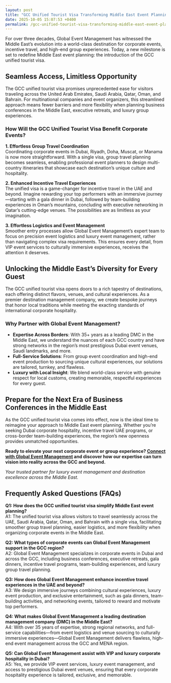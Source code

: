 ```yaml
---
layout: post
title: "GCC Unified Tourist Visa Transforming Middle East Event Planning"
date: 2025-10-05 15:07:53 +0400
permalink: /gcc-unified-tourist-visa-transforming-middle-east-event-planning/
---
```

For over three decades, Global Event Management has witnessed the Middle East’s evolution into a world-class destination for corporate events, incentive travel, and high-end group experiences. Today, a new milestone is set to redefine Middle East event planning: the introduction of the GCC unified tourist visa.

## Seamless Access, Limitless Opportunity

The GCC unified tourist visa promises unprecedented ease for visitors traveling across the United Arab Emirates, Saudi Arabia, Qatar, Oman, and Bahrain. For multinational companies and event organizers, this streamlined approach means fewer barriers and more flexibility when planning business conferences in the Middle East, executive retreats, and luxury group experiences.

### How Will the GCC Unified Tourist Visa Benefit Corporate Events?

**1. Effortless Group Travel Coordination**  
Coordinating corporate events in Dubai, Riyadh, Doha, Muscat, or Manama is now more straightforward. With a single visa, group travel planning becomes seamless, enabling professional event planners to design multi-country itineraries that showcase each destination’s unique culture and hospitality.

**2. Enhanced Incentive Travel Experiences**  
The unified visa is a game-changer for incentive travel in the UAE and beyond. Imagine rewarding your top performers with an immersive journey—starting with a gala dinner in Dubai, followed by team-building experiences in Oman’s mountains, concluding with executive networking in Qatar’s cutting-edge venues. The possibilities are as limitless as your imagination.

**3. Effortless Logistics and Event Management**  
Smoother entry processes allow Global Event Management’s expert team to focus on precision event logistics and luxury event management, rather than navigating complex visa requirements. This ensures every detail, from VIP event services to culturally immersive experiences, receives the attention it deserves.

## Unlocking the Middle East’s Diversity for Every Guest

The GCC unified tourist visa opens doors to a rich tapestry of destinations, each offering distinct flavors, venues, and cultural experiences. As a premier destination management company, we create bespoke journeys that honor local traditions while meeting the exacting standards of international corporate hospitality.

### Why Partner with Global Event Management?

- **Expertise Across Borders**: With 35+ years as a leading DMC in the Middle East, we understand the nuances of each GCC country and have strong networks in the region’s most prestigious Dubai event venues, Saudi landmarks, and more.
- **Full-Service Solutions**: From group event coordination and high-end event production to sourcing unique cultural experiences, our solutions are tailored, turnkey, and flawless.
- **Luxury with Local Insight**: We blend world-class service with genuine respect for local customs, creating memorable, respectful experiences for every guest.

## Prepare for the Next Era of Business Conferences in the Middle East

As the GCC unified tourist visa comes into effect, now is the ideal time to reimagine your approach to Middle East event planning. Whether you’re seeking Dubai corporate hospitality, incentive travel UAE programs, or cross-border team-building experiences, the region’s new openness provides unmatched opportunities.

**Ready to elevate your next corporate event or group experience? [Connect with Global Event Management](https://geventm.com/) and discover how our expertise can turn vision into reality across the GCC and beyond.**

*Your trusted partner for luxury event management and destination excellence across the Middle East.*

## Frequently Asked Questions (FAQs)

**Q1: How does the GCC unified tourist visa simplify Middle East event planning?**  
A1: The unified tourist visa allows visitors to travel seamlessly across the UAE, Saudi Arabia, Qatar, Oman, and Bahrain with a single visa, facilitating smoother group travel planning, easier logistics, and more flexibility when organizing corporate events in the Middle East.

**Q2: What types of corporate events can Global Event Management support in the GCC region?**  
A2: Global Event Management specializes in corporate events in Dubai and across the GCC, including business conferences, executive retreats, gala dinners, incentive travel programs, team-building experiences, and luxury group travel planning.

**Q3: How does Global Event Management enhance incentive travel experiences in the UAE and beyond?**  
A3: We design immersive journeys combining cultural experiences, luxury event production, and exclusive entertainment, such as gala dinners, team-building activities, and networking events, tailored to reward and motivate top performers.

**Q4: What makes Global Event Management a leading destination management company (DMC) in the Middle East?**  
A4: With over 35 years of expertise, strong regional networks, and full-service capabilities—from event logistics and venue sourcing to culturally immersive experiences—Global Event Management delivers flawless, high-end event management across the GCC and MENA region.

**Q5: Can Global Event Management assist with VIP and luxury corporate hospitality in Dubai?**  
A5: Yes, we provide VIP event services, luxury event management, and access to prestigious Dubai event venues, ensuring that every corporate hospitality experience is tailored, exclusive, and memorable.

<script type="application/ld+json">
{
  "@context": "https://schema.org",
  "@type": "BlogPosting",
  "headline": "GCC Unified Tourist Visa Transforming Middle East Event Planning",
  "description": "Explore how the GCC unified tourist visa is revolutionizing Middle East event planning, enhancing corporate events, incentive travel, and luxury group experiences across the UAE, Saudi Arabia, Qatar, Oman, and Bahrain.",
  "author": {
    "@type": "Person",
    "name": "Global Event Management"
  },
  "publisher": {
    "@type": "Organization",
    "name": "Global Event Management",
    "logo": {
      "@type": "ImageObject",
      "url": "https://geventm.com/logo.png"
    }
  },
  "datePublished": "2024-06-01",
  "mainEntityOfPage": {
    "@type": "WebPage",
    "@id": "https://geventm.com/blog/gcc-unified-tourist-visa-transforming-middle-east-event-planning"
  },
  "keywords": "Middle East event planning, corporate events in Dubai, destination management company, incentive travel UAE, business conferences Middle East, luxury event management, group travel planning, event logistics, cultural experiences, Dubai corporate hospitality, professional event planner, MICE travel, group event coordination, executive retreats, gala dinner planning, team-building experiences UAE, high-end event production, VIP event services, Dubai event venues, DMC Middle East"
}
</script>

<script type="application/ld+json">
{
  "@context": "https://schema.org",
  "@type": "FAQPage",
  "mainEntity": [
    {
      "@type": "Question",
      "name": "How does the GCC unified tourist visa simplify Middle East event planning?",
      "acceptedAnswer": {
        "@type": "Answer",
        "text": "The unified tourist visa allows visitors to travel seamlessly across the UAE, Saudi Arabia, Qatar, Oman, and Bahrain with a single visa, facilitating smoother group travel planning, easier logistics, and more flexibility when organizing corporate events in the Middle East."
      }
    },
    {
      "@type": "Question",
      "name": "What types of corporate events can Global Event Management support in the GCC region?",
      "acceptedAnswer": {
        "@type": "Answer",
        "text": "Global Event Management specializes in corporate events in Dubai and across the GCC, including business conferences, executive retreats, gala dinners, incentive travel programs, team-building experiences, and luxury group travel planning."
      }
    },
    {
      "@type": "Question",
      "name": "How does Global Event Management enhance incentive travel experiences in the UAE and beyond?",
      "acceptedAnswer": {
        "@type": "Answer",
        "text": "We design immersive journeys combining cultural experiences, luxury event production, and exclusive entertainment, such as gala dinners, team-building activities, and networking events, tailored to reward and motivate top performers."
      }
    },
    {
      "@type": "Question",
      "name": "What makes Global Event Management a leading destination management company (DMC) in the Middle East?",
      "acceptedAnswer": {
        "@type": "Answer",
        "text": "With over 35 years of expertise, strong regional networks, and full-service capabilities—from event logistics and venue sourcing to culturally immersive experiences—Global Event Management delivers flawless, high-end event management across the GCC and MENA region."
      }
    },
    {
      "@type": "Question",
      "name": "Can Global Event Management assist with VIP and luxury corporate hospitality in Dubai?",
      "acceptedAnswer": {
        "@type": "Answer",
        "text": "Yes, we provide VIP event services, luxury event management, and access to prestigious Dubai event venues, ensuring that every corporate hospitality experience is tailored, exclusive, and memorable."
      }
    }
  ]
}
</script>
